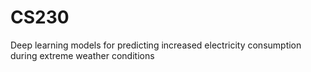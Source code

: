 # CS230
Deep learning models for predicting increased electricity consumption during extreme weather conditions
